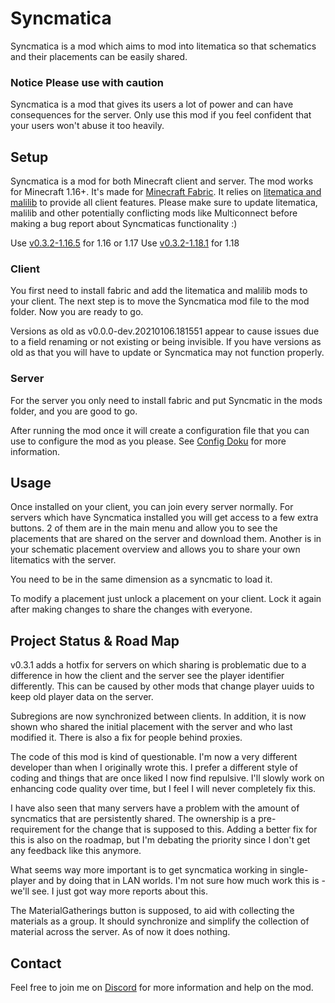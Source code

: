 # Syncmatica

Syncmatica is a mod which aims to mod into litematica so that schematics and their placements can be easily shared.

### Notice Please use with caution

Syncmatica is a mod that gives its users a lot of power and can have consequences for the server. Only use this mod if
you feel confident that your users won't abuse it too heavily.

## Setup

Syncmatica is a mod for both Minecraft client and server.
The mod works for Minecraft 1.16+. It's made for [Minecraft Fabric](https://fabricmc.net/). It relies
on [litematica and malilib](https://masa.dy.fi/mcmods/client_mods/) to provide all client features. Please make sure to
update litematica, malilib and other potentially conflicting mods like Multiconnect before making a bug report about
Syncmaticas functionality :)

Use [v0.3.2-1.16.5](https://github.com/End-Tech/syncmatica/releases/tag/v0.3.2-1.16.5) for 1.16 or 1.17
Use [v0.3.2-1.18.1](https://github.com/End-Tech/syncmatica/releases/tag/v0.3.2-1.18.1) for 1.18

### Client

You first need to install fabric and add the litematica and malilib mods to your client. The next step is to move the
Syncmatica mod file to the mod folder. Now you are ready to go.

Versions as old as v0.0.0-dev.20210106.181551 appear to cause issues due to a field renaming or not existing or being
invisible. If you have versions as old as that you will have to update or Syncmatica may not function properly.

### Server

For the server you only need to install fabric and put Syncmatic in the mods folder, and you are good to go.

After running the mod once it will create a configuration file that you can use to configure the mod as you please.
See [Config Doku](https://github.com/End-Tech/syncmatica/blob/master/CONFIG.md) for more information.

## Usage

Once installed on your client, you can join every server normally. For servers which have Syncmatica installed you will
get access to a few extra buttons. 2 of them are in the main menu and allow you to see the placements that are shared on
the server and download them. Another is in your schematic placement overview and allows you to share your own
litematics with the server.

You need to be in the same dimension as a syncmatic to load it.

To modify a placement just unlock a placement on your client. Lock it again after making changes to share the changes
with everyone.

## Project Status & Road Map

v0.3.1 adds a hotfix for servers on which sharing is problematic due to a difference in 
how the client and the server see the player identifier differently. This can be caused by other mods that change player
uuids to keep old player data on the server.

Subregions are now synchronized between clients. In addition, it is now shown who shared the initial placement
with the server and who last modified it. There is also a fix for people behind proxies.

The code of this mod is kind of questionable. I'm now a very different developer than when I originally wrote this.
I prefer a different style of coding and things that are once liked I now find repulsive.
I'll slowly work on enhancing code quality over time, but I feel I will never completely fix this.

I have also seen that many servers have a problem with the amount of syncmatics that are persistently shared. 
The ownership is a pre-requirement for the change that is supposed to this.
Adding a better fix for this is also on the roadmap, but I'm debating the priority since I don't get any feedback like this anymore.

What seems way more important is to get syncmatica working in single-player and by doing that in LAN worlds.
I'm not sure how much work this is - we'll see. I just got way more reports about this.

The MaterialGatherings button is supposed, to aid with collecting the materials as a group. It should synchronize and
simplify the collection of material across the server. As of now it does nothing.

## Contact

Feel free to join me on [Discord](https://discord.gg/6NPDVNMZ3T) for more information and help on the mod.
